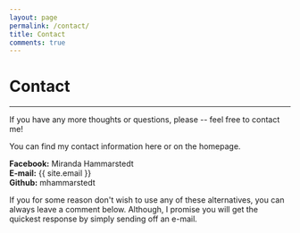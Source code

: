 ```yaml
---
layout: page
permalink: /contact/
title: Contact
comments: true
---
```


# Contact

---

If you have any more thoughts or questions, please -- feel free to contact me!

You can find my contact information here or on the homepage.

__Facebook:__ Miranda Hammarstedt  
__E-mail:__ {{ site.email }}  
__Github:__ mhammarstedt

If you for some reason don't wish to use any of these alternatives, you can always leave a comment below. Although,
I promise you will get the quickest response by simply sending off an e-mail.
